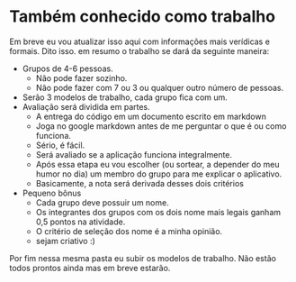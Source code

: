 # Também conhecido como trabalho

Em breve eu vou atualizar isso aqui com informações mais verídicas e formais.
Dito isso. em resumo o trabalho se dará da seguinte maneira:
- Grupos de 4-6 pessoas.
    - Não pode fazer sozinho.
    - Não pode fazer com 7 ou 3 ou qualquer outro número de pessoas.
- Serão 3 modelos de trabalho, cada grupo fica com um.
- Avaliação será dividida em partes.
    - A entrega do código em um documento escrito em markdown
    - Joga no google markdown antes de me perguntar o que é ou como funciona.
    - Sério, é fácil.
    - Será avaliado se a aplicação funciona integralmente.
    - Após essa etapa eu vou escolher (ou sortear, a depender do meu humor no dia) um membro do grupo para me explicar o aplicativo.
    - Basicamente, a nota será derivada desses dois critérios
- Pequeno bônus
    - Cada grupo deve possuir um nome.
    - Os integrantes dos grupos com os dois nome mais legais ganham 0,5 pontos na atividade.
    - O critério de seleção dos nome é a minha opinião.
    - sejam criativo :)

Por fim nessa mesma pasta eu subir os modelos de trabalho. Não estão todos prontos ainda mas em breve estarão.
 

